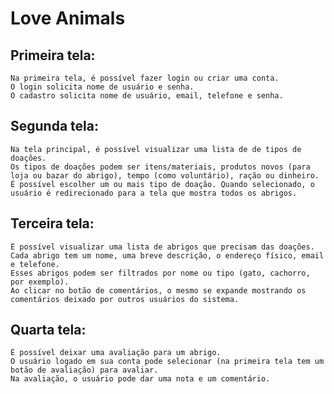 # Love Animals

## Primeira tela:
    Na primeira tela, é possível fazer login ou criar uma conta.
    O login solicita nome de usuário e senha.
    O cadastro solicita nome de usuário, email, telefone e senha.
## Segunda tela:
    Na tela principal, é possível visualizar uma lista de de tipos de doações. 
    Os tipos de doações podem ser itens/materiais, produtos novos (para loja ou bazar do abrigo), tempo (como voluntário), ração ou dinheiro.
    É possível escolher um ou mais tipo de doação. Quando selecionado, o usuário é redirecionado para a tela que mostra todos os abrigos. 
## Terceira tela:
    É possível visualizar uma lista de abrigos que precisam das doações. 
    Cada abrigo tem um nome, uma breve descrição, o endereço físico, email e telefone.
    Esses abrigos podem ser filtrados por nome ou tipo (gato, cachorro, por exemplo).
    Ao clicar no botão de comentários, o mesmo se expande mostrando os comentários deixado por outros usuários do sistema.
## Quarta tela:
    É possível deixar uma avaliação para um abrigo.
    O usuário logado em sua conta pode selecionar (na primeira tela tem um botão de avaliação) para avaliar.
    Na avaliação, o usuário pode dar uma nota e um comentário.

